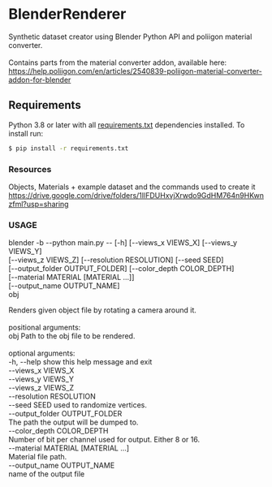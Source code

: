 # BlenderRenderer
Synthetic dataset creator using Blender Python API and poliigon material converter. <br>
<br>
Contains parts from the material converter addon, available here:<br>
https://help.poliigon.com/en/articles/2540839-poliigon-material-converter-addon-for-blender<br>

## Requirements
Python 3.8 or later with all [requirements.txt](https://github.com/onorabil/blenderRenderer/blob/main/requirements.txt) dependencies installed. To install run:
```bash
$ pip install -r requirements.txt
```

### Resources
Objects, Materials + example dataset and the commands used to create it<br>
https://drive.google.com/drive/folders/1IlFDUHxvjXrwdo9GdHM764n9HKwnzfml?usp=sharing

### USAGE

blender -b --python main.py -- [-h] [--views_x VIEWS_X] [--views_y VIEWS_Y]<br>
                               [--views_z VIEWS_Z] [--resolution RESOLUTION] [--seed SEED]<br>
                               [--output_folder OUTPUT_FOLDER] [--color_depth COLOR_DEPTH]<br>
                               [--material MATERIAL [MATERIAL ...]]<br>
                               [--output_name OUTPUT_NAME]<br>
                               obj<br>

Renders given object file by rotating a camera around it.<br>
<br>
positional arguments:<br>
  obj                   Path to the obj file to be rendered.<br>
<br>
optional arguments:<br>
  -h, --help            show this help message and exit<br>
  --views_x VIEWS_X<br>
  --views_y VIEWS_Y<br>
  --views_z VIEWS_Z<br>
  --resolution RESOLUTION<br>
  --seed SEED           used to randomize vertices.<br>
  --output_folder OUTPUT_FOLDER<br>
                        The path the output will be dumped to.<br>
  --color_depth COLOR_DEPTH<br>
                        Number of bit per channel used for output. Either 8 or
                        16.<br>
  --material MATERIAL [MATERIAL ...]<br>
                        Material file path.<br>
  --output_name OUTPUT_NAME<br>
                        name of the output file<br>

